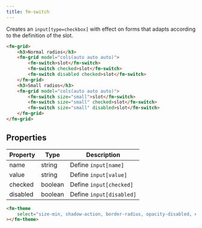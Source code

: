 ```yaml
---
title: fm-switch
---
```


Creates an `input[type=checkbox]` with effect on forms that adapts according to the definition of the slot.

```html preview
<fm-grid>
    <h3>Normal radios</h3>
    <fm-grid model="cols(auto auto auto)">
        <fm-switch>slot</fm-switch>
        <fm-switch checked>slot</fm-switch>
        <fm-switch disabled checked>slot</fm-switch>
    </fm-grid>
    <h3>Small radios</h3>
    <fm-grid model="cols(auto auto auto)">
        <fm-switch size="small">slot</fm-switch>
        <fm-switch size="small" checked>slot</fm-switch>
        <fm-switch size="small" disabled>slot</fm-switch>
    </fm-grid>
</fm-grid>
```

## Properties

| Property | Type    | Description              |
| -------- | ------- | ------------------------ |
| name     | string  | Define `input[name]`     |
| value    | string  | Define `input[value]`    |
| checked  | boolean | Define `input[checked]`  |
| disabled | boolean | Define `input[disabled]` |

```html inject
<fm-theme
    select="size-min, shadow-action, border-radius, opacity-disabled, #colors-checkbox"
></fm-theme>
```
